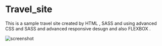 # Travel_site

This is a sample travel site created by HTML , SASS 
and using advanced CSS and SASS and advanced responsive desugn and also FLEXBOX .

![screenshot](https://github.com/islamhassan1/Travel-site/blob/master/image/screenshot.png?raw=true)